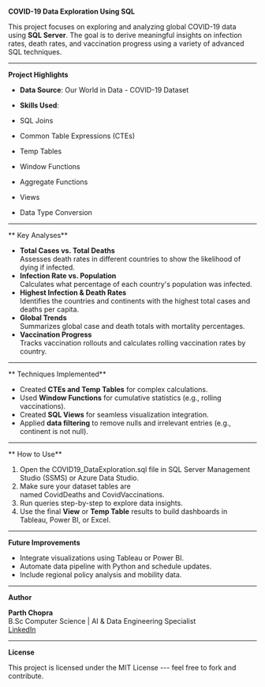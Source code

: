 **COVID-19 Data Exploration Using SQL**

This project focuses on exploring and analyzing global COVID-19 data using **SQL Server**. The goal is to derive meaningful insights on infection rates, death rates, and vaccination progress using a variety of advanced SQL techniques.

* * * * *

**Project Highlights**

-   **Data Source**: Our World in Data - COVID-19 Dataset
-   **Skills Used**:

-   SQL Joins
-   Common Table Expressions (CTEs)
-   Temp Tables
-   Window Functions
-   Aggregate Functions
-   Views
-   Data Type Conversion

* * * * *

** Key Analyses**

-   **Total Cases vs. Total Deaths**\
    Assesses death rates in different countries to show the likelihood of dying if infected.
-   **Infection Rate vs. Population**\
    Calculates what percentage of each country's population was infected.
-   **Highest Infection & Death Rates**\
    Identifies the countries and continents with the highest total cases and deaths per capita.
-   **Global Trends**\
    Summarizes global case and death totals with mortality percentages.
-   **Vaccination Progress**\
    Tracks vaccination rollouts and calculates rolling vaccination rates by country.

* * * * *

** Techniques Implemented**

-   Created **CTEs and Temp Tables** for complex calculations.
-   Used **Window Functions** for cumulative statistics (e.g., rolling vaccinations).
-   Created **SQL Views** for seamless visualization integration.
-   Applied **data filtering** to remove nulls and irrelevant entries (e.g., continent is not null).

* * * * *

** How to Use**

1.  Open the COVID19_DataExploration.sql file in SQL Server Management Studio (SSMS) or Azure Data Studio.
2.  Make sure your dataset tables are named CovidDeaths and CovidVaccinations.
3.  Run queries step-by-step to explore data insights.
4.  Use the final **View** or **Temp Table** results to build dashboards in Tableau, Power BI, or Excel.

* * * * *

**Future Improvements**

-   Integrate visualizations using Tableau or Power BI.
-   Automate data pipeline with Python and schedule updates.
-   Include regional policy analysis and mobility data.

* * * * *

**Author**

**Parth Chopra**\
B.Sc Computer Science | AI & Data Engineering Specialist\
[LinkedIn](https://www.linkedin.com/in/parth-chopra07)

* * * * *

**License**

This project is licensed under the MIT License --- feel free to fork and contribute.